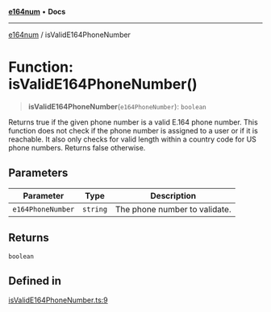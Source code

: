 [**e164num**](../README.md) • **Docs**

---

[e164num](../README.md) / isValidE164PhoneNumber

# Function: isValidE164PhoneNumber()

> **isValidE164PhoneNumber**(`e164PhoneNumber`): `boolean`

Returns true if the given phone number is a valid E.164 phone number. This
function does not check if the phone number is assigned to a user or if it is
reachable. It also only checks for valid length within a country code for US
phone numbers. Returns false otherwise.

## Parameters

| Parameter         | Type     | Description                   |
| ----------------- | -------- | ----------------------------- |
| `e164PhoneNumber` | `string` | The phone number to validate. |

## Returns

`boolean`

## Defined in

[isValidE164PhoneNumber.ts:9](https://github.com/ericvera/e164num/blob/main/src/isValidE164PhoneNumber.ts#L9)
